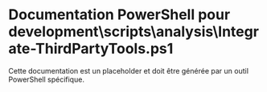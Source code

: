 # Documentation PowerShell pour development\scripts\analysis\Integrate-ThirdPartyTools.ps1

Cette documentation est un placeholder et doit être générée par un outil PowerShell spécifique.
